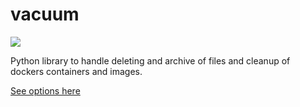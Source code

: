 # vacuum

![](https://github.com/metocean/ops-core/workflows/unittests/badge.svg)

Python library to handle deleting and archive of files and cleanup of dockers containers and images.

[See options here](/examples.yaml)
